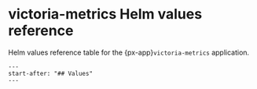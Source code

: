 ```{px-app-values} victoria-metrics
```

# victoria-metrics Helm values reference

Helm values reference table for the {px-app}`victoria-metrics` application.

```{include} ../../../applications/victoria-metrics/README.md
---
start-after: "## Values"
---
```
